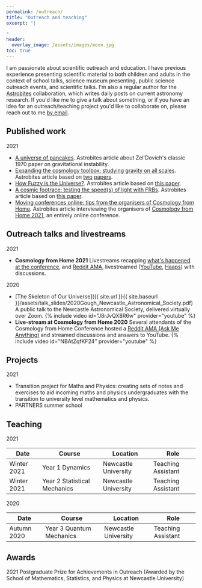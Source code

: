 ```yaml
---
permalink: /outreach/
title: "Outreach and teaching"
excerpt: "|

"
header:
  overlay_image: /assets/images/moon.jpg
toc: true
---
```

I am passionate about scientific outreach and education. I have previous experience presenting scientific material to both children and adults in the context of school talks, science museum presenting, public science outreach events, and scientific talks. I'm also a regular author for the [Astrobites](https://astrobites.org/) collaboration, which writes daily posts on current astronomy research. If you'd like me to give a talk about something, or if you have an idea for an outreach/teaching project you'd like to collaborate on, please reach out to me [by email](mailto:a.gough2@ncl.ac.uk).

## Published work
2021
* [A universe of pancakes](https://astrobites.org/2021/09/22/zeldovich-pancakes). Astrobites article about Zel'Dovich's classic 1970 paper on gravitational instability.
* [Expanding the cosmology toolbox: studying gravity on all scales](https://astrobites.org/2021/09/01/gravity-on-all-scales/). Astrobites article based on [two](https://arxiv.org/abs/2004.13051) [papers](https://arxiv.org/abs/2103.05051).
* [How Fuzzy is the Universe?](https://astrobites.org/2021/01/23/fdm-from-21cm/). Astrobites article based on [this paper](https://arxiv.org/abs/1812.09760).
* [A cosmic footrace: testing the speed(s) of light with FRBs](https://astrobites.org/2021/05/20/testing-ep-with-frbs/). Astrobites article based on [this paper](https://arxiv.org/abs/2102.11554).
* [Moving conferences online: tips from the organisers of Cosmology from Home](https://astrobites.org/2021/07/17/moving-conferences-online-cfh2021/). Astrobites article interviewing the organisers of [Cosmology from Home 2021](https://www.cosmologyfromhome.com/), an entirely online conference.
## Outreach talks and livestreams
2021
* **Cosmology from Home 2021** Livestreams recapping [what's happened at the conference](https://happs.tv/post/SsokPgclfVdevmCXHT0X), and [Reddit AMA](https://www.reddit.com/r/askscience/comments/oguw1w/askscience_ama_series_we_are_cosmologists_experts/), livestreamed ([YouTube](https://www.youtube.com/watch?v=XuCu_-2OPm4&ab_channel=TrenchesofCosmology), [Haaps](https://happs.tv/post/yLLgnVy8vYzMMggn7YYS)) with discussions.

2020
* [The Skeleton of Our Universe]({{ site.url }}{{ site.baseurl }}/assets/talk_slides/2020Gough_Newcastle_Astronomical_Society.pdf) A public talk to the Newcastle Astronomical Society, delivered virtually over Zoom.
{% include video id="J8rJvQX8R6w" provider="youtube" %}
* **Live-stream at Cosmology from Home 2020** Several attendants of the Cosmology from Home Conference hosted a [Reddit AMA (Ask Me Anything)](https://www.reddit.com/r/askscience/comments/imdw7e/askscience_ama_series_we_are_cosmologists_experts/) and streamed discussions and answers to YouTube.
{% include video id="NBAtZqfKF24" provider="youtube" %}

## Projects
2021
* Transition project for Maths and Physics: creating sets of notes and exercises to aid incoming maths and physics undergraduates with the transition to university level mathematics and physics.
* PARTNERS summer school

## Teaching
2021

|Date | Course | Location | Role |
|---- | ---- | ---- | ---- |
|Winter 2021| Year 1 Dynamics | Newcastle University | Teaching Assistant |
|Winter 2021| Year 2 Statistical Mechanics | Newcastle University | Teaching Assistant |

2020

|Date | Course | Location | Role |
|---- | ---- | ---- | ---- |
|Autumn 2020| Year 3 Quantum Mechanics | Newcastle University | Teaching Assistant |

## Awards
2021 Postgraduate Prize for Achievements in Outreach (Awarded by the School of Mathematics, Statistics, and Physics at Newcastle University)
